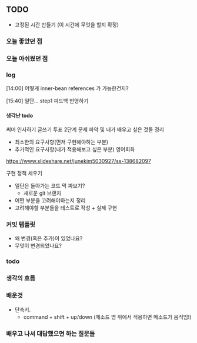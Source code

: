 ## TODO
- 고정된 시간 만들기 (이 시간에 무엇을 할지 확정)


    
### 오늘 좋았던 점


### 오늘 아쉬웠던 점


### log

[14:00] 어떻게 inner-bean references 가 가능한건지?

[15:40] 일단... step1 피드백 반영하기


#### 생각난 todo
써머 인사하기
글쓰기 투표
2단계 문제 파악 및 내가 배우고 싶은 것들 정리
- 최소한의 요구사항(먼저 구현해야하는 부분)
- 추가적인 요구사항(내가 적용해보고 싶은 부분)
영어회화

https://www.slideshare.net/junekim5030927/ss-138682097

구현 정책 세우기
- 일단은 돌아가는 코드 막 짜보기?
    - 새로운 git 브랜치
- 어떤 부분을 고려해야하는지 정리
- 고려해야할 부분들을 테스트로 작성 + 실제 구현

### 커밋 템플릿
- 왜 변경(혹은 추가)이 있었나요?
- 무엇이 변경되었나요?


### todo


### 생각의 흐름

### 배운것
- 단축키.
    - command + shift + up/down (메소드 명 위에서 적용하면 메소드가 움직임!)


### 배우고 나서 대답했으면 하는 질문들